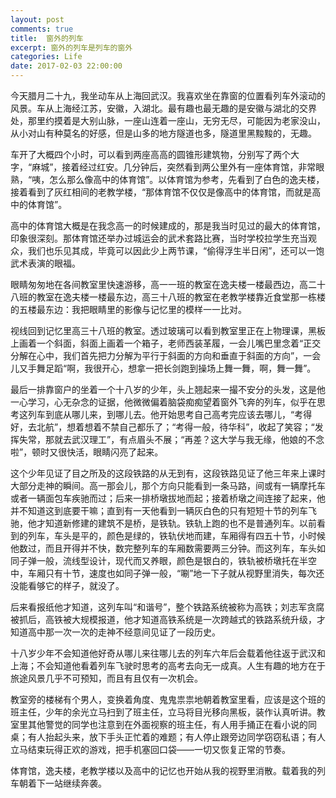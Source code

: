 ```yaml
---
layout: post
comments: true
title:  窗外的列车
excerpt: 窗外的列车是列车的窗外
categories: Life
date: 2017-02-03 22:00:00
---
```


今天腊月二十九，我坐动车从上海回武汉。我喜欢坐在靠窗的位置看列车外滚动的风景。车从上海经江苏，安徽，入湖北。最有趣也最无趣的是安徽与湖北的交界处，那里约摸着是大别山脉，一座山连着一座山，无穷无尽，可能因为老家没山，从小对山有种莫名的好感，但是山多的地方隧道也多，隧道里黑黢黢的，无趣。

车开了大概四个小时，可以看到两座高高的圆锥形建筑物，分别写了两个大字，“麻城”，接着经过红安。几分钟后，突然看到两公里外有一座体育馆，非常眼熟，“咦，怎么那么像高中的体育馆”。以体育馆为参考，先看到了白色的逸夫楼，接着看到了灰红相间的老教学楼，“那体育馆不仅仅是像高中的体育馆，而就是高中的体育馆”。

高中的体育馆大概是在我念高一的时候建成的，那是我当时见过的最大的体育馆，印象很深刻。那体育馆还举办过城运会的武术套路比赛，当时学校拉学生充当观众，我们也乐见其成，毕竟可以因此少上两节课，“偷得浮生半日闲”，还可以一饱武术表演的眼福。

眼睛匆匆地在各间教室里快速游移，高一一班的教室在逸夫楼一楼最西边，高二十八班的教室在逸夫楼一楼最东边，高三十八班的教室在老教学楼靠近食堂那一栋楼的五楼最东边：我把眼睛里的影像与记忆里的模样一一比对。

视线回到记忆里高三十八班的教室。透过玻璃可以看到教室里正在上物理课，黑板上画着一个斜面，斜面上画着一个箱子，老师西装革履，一会儿嘴巴里念着“正交分解在心中，我们首先把力分解为平行于斜面的方向和垂直于斜面的方向”，一会儿又手舞足蹈“啊，我很开心，想拿一把长剑跑到操场上舞一舞，啊，舞一舞”。

最后一排靠窗户的坐着一个十八岁的少年，头上翘起来一撮不安分的头发，这是他一心学习，心无杂念的证据，他微微偏着脑袋痴痴望着窗外飞奔的列车，似乎在思考这列车到底从哪儿来，到哪儿去。他开始思考自己高考完应该去哪儿，“考得好，去北航”，想着想着不禁自己都乐了；“考得一般，待华科”，收起了笑容；“发挥失常，那就去武汉理工”，有点眉头不展；“再差？这大学与我无缘，他娘的不念啦”，顿时又很快活，眼睛闪亮了起来。

这个少年见证了目之所及的这段铁路的从无到有，这段铁路见证了他三年来上课时大部分走神的瞬间。高一那会儿，那个方向只能看到一条马路，间或有一辆摩托车或者一辆面包车疾驰而过；后来一排桥墩拔地而起；接着桥墩之间连接了起来，他并不知道这到底要干嘛；直到有一天他看到一辆灰白色的只有短短十节的列车飞驰，他才知道新修建的建筑不是桥，是铁轨。铁轨上跑的也不是普通列车。以前看到的列车，车头是平的，颜色是绿的，铁轨伏地而建，车厢得有四五十节，小时候他数过，而且开得并不快，数完整列车的车厢数需要两三分钟。而这列车，车头如同子弹一般，流线型设计，现代而又养眼，颜色是银白的，铁轨被桥墩托在半空中，车厢只有十节，速度也如同子弹一般，“唰”地一下子就从视野里消失，每次还没能看够它的样子，就没了。

后来看报纸他才知道，这列车叫“和谐号”，整个铁路系统被称为高铁；刘志军贪腐被抓后，高铁被大规模报道，他才知道高铁系统是一次跨越式的铁路系统升级，才知道高中那一次一次的走神不经意间见证了一段历史。

十八岁少年不会知道他好奇从哪儿来往哪儿去的列车六年后会载着他往返于武汉和上海；不会知道他看着列车飞驶时思考的高考去向无一成真。人生有趣的地方在于旅途风景几乎不可预知，而且有且仅有一次机会。

教室旁的楼梯有个男人，变换着角度、鬼鬼祟祟地朝着教室里看，应该是这个班的班主任，少年的余光立马扫到了班主任，立马将目光移向黑板，装作认真听讲。教室里其他警觉的同学也注意到在外面视察的班主任，有人用手捅正在看小说的同桌；有人抬起头来，放下手头正忙着的难题；有人停止跟旁边同学窃窃私语；有人立马结束玩得正欢的游戏，把手机塞回口袋——一切又恢复正常的节奏。

体育馆，逸夫楼，老教学楼以及高中的记忆也开始从我的视野里消散。载着我的列车朝着下一站继续奔袭。
